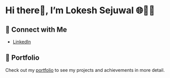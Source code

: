 # Hi there👋, I’m Lokesh Sejuwal 🌐👨‍💻


## 🔗 Connect with Me

- [LinkedIn](https://www.linkedin.com/in/lokesh-sejuwal-b3651421a/)

## 💼 Portfolio

Check out my [portfolio](https://lokesh-712b7e.netlify.app/) to see my projects and achievements in more detail.


